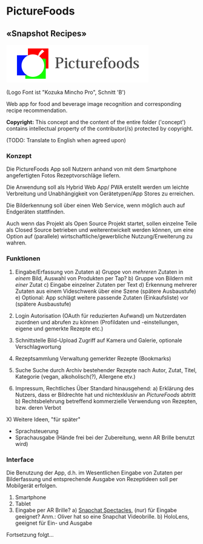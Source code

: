 # PictureFoods
## «Snapshot Recipes»

![Picturefoods Logo](https://raw.githubusercontent.com/schafeld/picturefoods/master/concept/artwork/logo/logo-picturefoods.png?token=AE0dfVgQZkr2lAa8F2BUth2Ls4AYCt1Uks5ckd8iwA%3D%3D)

(Logo Font ist "Kozuka Mincho Pro", Schnitt 'B')

Web app for food and beverage image recognition and corresponding recipe recommendation.

**Copyright:** This concept and the content of the entire folder ('concept') contains intellectual property of the contributor(/s) protected by copyright.

(TODO: Translate to English when agreed upon)

### Konzept 

Die PictureFoods App soll Nutzern anhand von mit dem Smartphone angefertigten Fotos Rezeptvorschläge liefern. 

Die Anwendung soll als Hybrid Web App/ PWA erstellt werden um leichte Verbreitung und Unabhängigkeit von Gerätetypen/App Stores zu erreichen.

Die Bilderkennung soll über einen Web Service, wenn möglich auch auf Endgeräten stattfinden.

Auch wenn das Projekt als Open Source Projekt startet, sollen einzelne Teile als Closed Source betrieben und weiterentwickelt werden können, um eine Option auf (parallele) wirtschaftliche/gewerbliche Nutzung/Erweiterung zu wahren.


### Funktionen

1) Eingabe/Erfassung von Zutaten 
  a) Gruppe von *mehreren* Zutaten in *einem* Bild, 
     Auswahl von Produkten per Tap?
  b) Gruppe von Bildern mit *einer* Zutat
  c) Eingabe einzelner Zutaten per Text 
  d) Erkennung mehrerer Zutaten aus einem Videschwenk über eine Szene (spätere Ausbaustufe)
  e) Optional: App schlägt weitere passende Zutaten (Einkaufsliste) vor (spätere Ausbaustufe)

2) Login
  Autorisation (OAuth für reduzierten Aufwand) um Nutzerdaten zuordnen und abrufen zu können (Profildaten und -einstellungen, eigene und gemerkte Rezepte etc.)

3) Schnittstelle Bild-Upload
  Zugriff auf Kamera und Galerie, optionale Verschlagwortung

4) Rezeptsammlung
  Verwaltung gemerkter Rezepte (Bookmarks)

5) Suche
  Suche durch Archiv bestehender Rezepte nach Autor, Zutat, Titel, Kategorie (vegan, alkoholisch(?), Allergene etv.)

6) Impressum, Rechtliches
  Über Standard hinausgehend: 
  a) Erklärung des Nutzers, dass er Bildrechte hat und nichtexklusiv an _PictureFoods_ abtritt
  b) Rechtsbelehrung betreffend kommerzielle Verwendung von Rezepten, bzw. deren Verbot

X) Weitere Ideen, "für später"
  - Sprachsteuerung
  - Sprachausgabe (Hände frei bei der Zubereitung, wenn AR Brille benutzt wird)

### Interface
Die Benutzung der App, d.h. im Wesentlichen Eingabe von Zutaten per Bilderfassung und entsprechende Ausgabe von Rezeptideen soll per Mobilgerät erfolgen.

1) Smartphone
2) Tablet
3) Eingabe per AR Brille?
  a) [Snapchat Spectacles](https://www.spectacles.com/de/), (nur) für Eingabe geeignet?
    Anm.: Oliver hat so eine Snapchat Videobrille.
  b) HoloLens, geeignet für Ein- und Ausgabe


Fortsetzung folgt...
